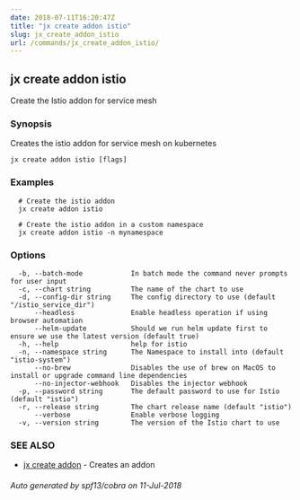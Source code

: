 ```yaml
---
date: 2018-07-11T16:20:47Z
title: "jx create addon istio"
slug: jx_create_addon_istio
url: /commands/jx_create_addon_istio/
---
```

## jx create addon istio

Create the Istio addon for service mesh

### Synopsis

Creates the istio addon for service mesh on kubernetes

```
jx create addon istio [flags]
```

### Examples

```
  # Create the istio addon
  jx create addon istio
  
  # Create the istio addon in a custom namespace
  jx create addon istio -n mynamespace
```

### Options

```
  -b, --batch-mode            In batch mode the command never prompts for user input
  -c, --chart string          The name of the chart to use
  -d, --config-dir string     The config directory to use (default "/istio_service_dir")
      --headless              Enable headless operation if using browser automation
      --helm-update           Should we run helm update first to ensure we use the latest version (default true)
  -h, --help                  help for istio
  -n, --namespace string      The Namespace to install into (default "istio-system")
      --no-brew               Disables the use of brew on MacOS to install or upgrade command line dependencies
      --no-injector-webhook   Disables the injector webhook
  -p, --password string       The default password to use for Istio (default "istio")
  -r, --release string        The chart release name (default "istio")
      --verbose               Enable verbose logging
  -v, --version string        The version of the Istio chart to use
```

### SEE ALSO

* [jx create addon](/commands/jx_create_addon/)	 - Creates an addon

###### Auto generated by spf13/cobra on 11-Jul-2018
